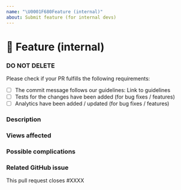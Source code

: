 ```yaml
---
name: "\U0001F680Feature (internal)"
about: Submit feature (for internal devs)
---
```


<!--Filling out the template is required. Any pull request that does not include enough information to be efficiently reviewed may be rejected. The pull request needs to created against the dev branch.-->

# 🚀 Feature (internal)

### DO NOT DELETE

Please check if your PR fulfills the following requirements:

- [ ] The commit message follows our guidelines: Link to guidelines
- [ ] Tests for the changes have been added (for bug fixes / features)
- [ ] Analytics have been added / updated (for bug fixes / features)

### Description

<!-- Briefly describe what this PR is for. The description should be good enough to get an idea as to what the PR is going to change or introduce to the existing code and site. -->
<!-- ✍ add text -->

### Views affected

<!-- What views will be affected by this code? Please give an example in case this affects a lot of views. -->
<!-- ✍️ add text -->

### Possible complications

<!-- What complications will this code introduce to the existing code in the dev/master branch. -->
<!-- ✍️ add text -->

### Related GitHub issue

<!-- ✍️ edit #XXXX --> This pull request closes #XXXX
